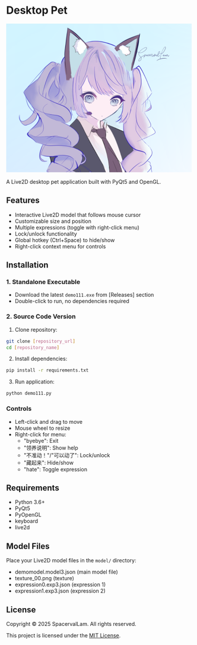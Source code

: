 # Desktop Pet

![Preview](preview.png)

A Live2D desktop pet application built with PyQt5 and OpenGL.

## Features
- Interactive Live2D model that follows mouse cursor
- Customizable size and position
- Multiple expressions (toggle with right-click menu)
- Lock/unlock functionality
- Global hotkey (Ctrl+Space) to hide/show
- Right-click context menu for controls

## Installation

### 1. Standalone Executable 
- Download the latest `demo111.exe` from [Releases] section
- Double-click to run, no dependencies required

### 2. Source Code Version 
1. Clone repository:
```bash
git clone [repository_url] 
cd [repository_name]
```

2. Install dependencies:
```bash
pip install -r requirements.txt
```

3. Run application:
```bash
python demo111.py
```

### Controls
- Left-click and drag to move
- Mouse wheel to resize
- Right-click for menu:
  - "byebye": Exit
  - "领养说明": Show help
  - "不准动！"/"可以动了": Lock/unlock
  - "藏起来": Hide/show
  - "hate": Toggle expression

## Requirements
- Python 3.6+
- PyQt5
- PyOpenGL
- keyboard
- live2d

## Model Files
Place your Live2D model files in the `model/` directory:
- demomodel.model3.json (main model file)
- texture_00.png (texture)
- expression0.exp3.json (expression 1)
- expression1.exp3.json (expression 2)

## License
Copyright © 2025 SpacervalLam. All rights reserved.

This project is licensed under the [MIT License](LICENSE).
